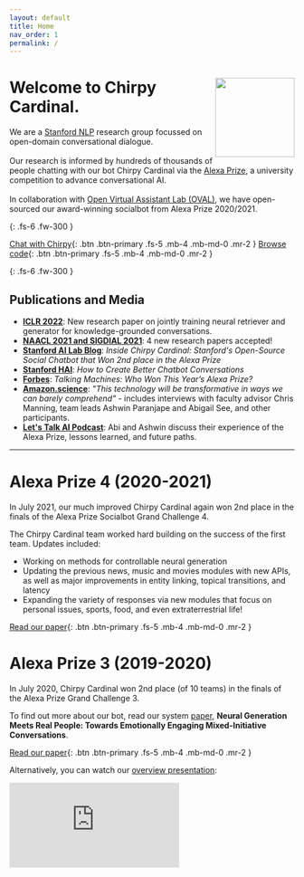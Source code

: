 ```yaml
---
layout: default
title: Home
nav_order: 1
permalink: /
---
```


<div>
<img style='float:right;' src="{{site.baseurl}}/assets/images/chirpy_logo_optimized.svg" width="140" height="140">
<h1 class='fs-9'> Welcome to <strong>Chirpy Cardinal</strong>. </h1>
We are a <a href="https://nlp.stanford.edu/">Stanford NLP</a> research group focussed on open-domain conversational dialogue. <br><br>
Our research is informed by hundreds of thousands of people chatting with our bot Chirpy Cardinal via the <a href="https://developer.amazon.com/alexaprize">Alexa Prize</a>, a university competition to advance conversational AI. <br><br>
In collaboration with <a href="https://oval.cs.stanford.edu">Open Virtual Assistant Lab (OVAL)</a>, we have open-sourced our award-winning socialbot from Alexa Prize 2020/2021. 
</div>

{: .fs-6 .fw-300 }

[Chat with Chirpy](live_demo/){: .btn .btn-primary .fs-5 .mb-4 .mb-md-0 .mr-2 }
[Browse code](https://github.com/stanfordnlp/chirpycardinal){: .btn .btn-primary .fs-5 .mb-4 .mb-md-0 .mr-2 }
<!--[View our repo](TBD){: .btn .fs-5 .mb-4 .mb-md-0 }-->

{: .fs-6 .fw-300 }

## Publications and Media
* [**ICLR 2022**](https://openreview.net/pdf?id=Vr_BTpw3wz): New research paper on jointly training neural retriever and generator for knowledge-grounded conversations.
* [**NAACL 2021 and SIGDIAL 2021**](/chirpycardinal/publications): 4 new research papers accepted! 
* [**Stanford AI Lab Blog**](https://ai.stanford.edu/blog/chirpy-cardinal/): _Inside Chirpy Cardinal: Stanford's Open-Source Social Chatbot that Won 2nd place in the Alexa Prize_
* [**Stanford HAI**](https://hai.stanford.edu/news/how-create-better-chatbot-conversations): _How to Create Better Chatbot Conversations_
* [**Forbes**](https://www.forbes.com/sites/craigsmith/2020/08/04/talking-machines-who-won-this-years-alexa-prize/#a3a73d54c40f): _Talking Machines: Who Won This Year’s Alexa Prize?_
* [**Amazon.science**](https://www.amazon.science/latest-news/amazon-announces-2020-alexa-prize-winner-emory-university): _"This technology will be transformative in ways we can barely comprehend"_ - includes interviews with faculty advisor Chris Manning, team leads Ashwin Paranjape and Abigail See, and other participants.
* [**Let's Talk AI Podcast**](https://aitalk.podbean.com/e/interview-alexa-prize/): Abi and Ashwin discuss their experience of the Alexa Prize, lessons learned, and future paths.

---

# Alexa Prize 4 (2020-2021)

In July 2021, our much improved Chirpy Cardinal again won 2nd place in the finals of the Alexa Prize Socialbot Grand Challenge 4.

The Chirpy Cardinal team worked hard building on the success of the first team. Updates included:

- Working on methods for controllable neural generation
- Updating the previous news, music and movies modules with new APIs, as well as major improvements in entity linking, topical transitions, and latency
- Expanding the variety of responses via new modules that focus on personal issues, sports, food, and even extraterrestrial life!

[Read our paper](https://assets.amazon.science/e2/0b/1efe79e34a24bb43661ca8beeb86/neural-neural-everywhere-controlled-generation-meets-scaffolded-structured-dialogue.pdf){: .btn .btn-primary .fs-5 .mb-4 .mb-md-0 .mr-2 }


# Alexa Prize 3 (2019-2020)

In July 2020, Chirpy Cardinal won 2nd place (of 10 teams) in the finals of the Alexa Prize Grand Challenge 3.

To find out more about our bot, read our system [paper](https://arxiv.org/abs/2008.12348), **Neural Generation Meets Real People: Towards Emotionally Engaging Mixed-Initiative Conversations**.

<!-- ![system diagram]({{site.baseurl}}/assets/images/overview_diagram.png) -->

[Read our paper](https://arxiv.org/abs/2008.12348){: .btn .btn-primary .fs-5 .mb-4 .mb-md-0 .mr-2 }

Alternatively, you can watch our [overview presentation](https://youtu.be/2pmAvOJOmGg):
<div class="video-container">
<iframe class="video" src="https://www.youtube.com/embed/2pmAvOJOmGg" frameborder="0" allow="accelerometer; autoplay; clipboard-write; encrypted-media; gyroscope; picture-in-picture" allowfullscreen></iframe>
</div>





